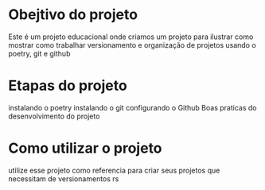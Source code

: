 # Obejtivo do projeto

Este é um projeto educacional onde criamos um projeto para ilustrar como mostrar como trabalhar versionamento e 
organização de projetos usando o poetry, git e github

# Etapas do projeto

instalando o poetry
instalando o git
configurando o Github
Boas praticas do desenvolvimento do projeto

# Como utilizar o projeto

utilize esse projeto como referencia para criar seus projetos que necessitam de versionamentos rs
